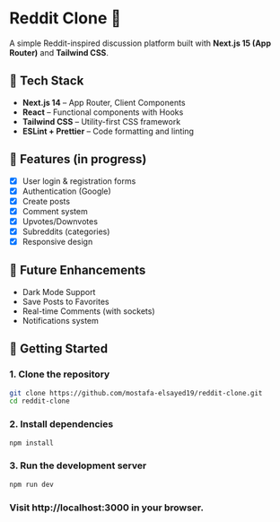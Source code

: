 # Reddit Clone 🧠

A simple Reddit-inspired discussion platform built with **Next.js 15 (App Router)** and **Tailwind CSS**.

## 🔧 Tech Stack

- **Next.js 14** – App Router, Client Components
- **React** – Functional components with Hooks
- **Tailwind CSS** – Utility-first CSS framework
- **ESLint + Prettier** – Code formatting and linting

## 🚀 Features (in progress)

- [x] User login & registration forms
- [x] Authentication (Google)
- [x] Create posts
- [x] Comment system
- [x] Upvotes/Downvotes
- [x] Subreddits (categories)
- [x] Responsive design

## 🔮 Future Enhancements

- Dark Mode Support
- Save Posts to Favorites
- Real-time Comments (with sockets)
- Notifications system

## 🧪 Getting Started

### 1. Clone the repository

```bash
git clone https://github.com/mostafa-elsayed19/reddit-clone.git
cd reddit-clone
```

### 2. Install dependencies

```bash
npm install
```

### 3. Run the development server

```bash
npm run dev
```

### Visit http://localhost:3000 in your browser.

